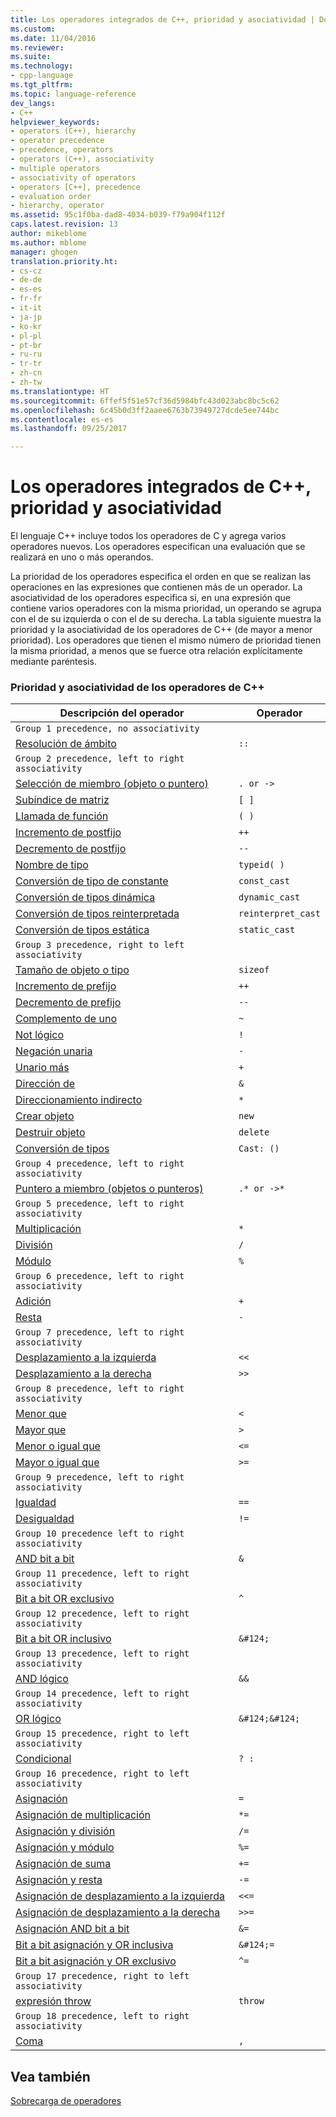 ```yaml
---
title: Los operadores integrados de C++, prioridad y asociatividad | Documentos de Microsoft
ms.custom: 
ms.date: 11/04/2016
ms.reviewer: 
ms.suite: 
ms.technology:
- cpp-language
ms.tgt_pltfrm: 
ms.topic: language-reference
dev_langs:
- C++
helpviewer_keywords:
- operators (C++), hierarchy
- operator precedence
- precedence, operators
- operators (C++), associativity
- multiple operators
- associativity of operators
- operators [C++], precedence
- evaluation order
- hierarchy, operator
ms.assetid: 95c1f0ba-dad8-4034-b039-f79a904f112f
caps.latest.revision: 13
author: mikeblome
ms.author: mblome
manager: ghogen
translation.priority.ht:
- cs-cz
- de-de
- es-es
- fr-fr
- it-it
- ja-jp
- ko-kr
- pl-pl
- pt-br
- ru-ru
- tr-tr
- zh-cn
- zh-tw
ms.translationtype: HT
ms.sourcegitcommit: 6ffef5f51e57cf36d5984bfc43d023abc8bc5c62
ms.openlocfilehash: 6c45b0d3ff2aaee6763b73949727dcde5ee744bc
ms.contentlocale: es-es
ms.lasthandoff: 09/25/2017

---
```

# <a name="c-built-in-operators-precedence-and-associativity"></a>Los operadores integrados de C++, prioridad y asociatividad
El lenguaje C++ incluye todos los operadores de C y agrega varios operadores nuevos. Los operadores especifican una evaluación que se realizará en uno o más operandos.  
  
 La prioridad de los operadores especifica el orden en que se realizan las operaciones en las expresiones que contienen más de un operador. La asociatividad de los operadores especifica si, en una expresión que contiene varios operadores con la misma prioridad, un operando se agrupa con el de su izquierda o con el de su derecha. La tabla siguiente muestra la prioridad y la asociatividad de los operadores de C++ (de mayor a menor prioridad). Los operadores que tienen el mismo número de prioridad tienen la misma prioridad, a menos que se fuerce otra relación explícitamente mediante paréntesis.  
  
### <a name="c-operator-precedence-and-associativity"></a>Prioridad y asociatividad de los operadores de C++  
  
|Descripción del operador|Operador|  
|--------------------------|--------------|  
|`Group 1 precedence, no associativity`|  
|[Resolución de ámbito](../cpp/scope-resolution-operator.md)|`::`|  
|`Group 2 precedence, left to right associativity`|  
|[Selección de miembro (objeto o puntero)](../cpp/member-access-operators-dot-and.md)|`. or ->`|  
|[Subíndice de matriz](../cpp/subscript-operator.md)|`[ ]`|  
|[Llamada de función](../cpp/function-call-operator-parens.md)|`( )`|  
|[Incremento de postfijo](../cpp/postfix-increment-and-decrement-operators-increment-and-decrement.md)|`++`|  
|[Decremento de postfijo](../cpp/postfix-increment-and-decrement-operators-increment-and-decrement.md)|`--`|  
|[Nombre de tipo](../cpp/typeid-operator.md)|`typeid( )`|  
|[Conversión de tipo de constante](../cpp/const-cast-operator.md)|`const_cast`|  
|[Conversión de tipos dinámica](../cpp/dynamic-cast-operator.md)|`dynamic_cast`|  
|[Conversión de tipos reinterpretada](../cpp/reinterpret-cast-operator.md)|`reinterpret_cast`|  
|[Conversión de tipos estática](../cpp/static-cast-operator.md)|`static_cast`|  
|`Group 3 precedence, right to left associativity`|  
|[Tamaño de objeto o tipo](../cpp/sizeof-operator.md)|`sizeof`|  
|[Incremento de prefijo](../cpp/prefix-increment-and-decrement-operators-increment-and-decrement.md)|`++`|  
|[Decremento de prefijo](../cpp/prefix-increment-and-decrement-operators-increment-and-decrement.md)|`--`|  
|[Complemento de uno](../cpp/one-s-complement-operator-tilde.md)|`~`|  
|[Not lógico](../cpp/logical-negation-operator-exclpt.md)|`!`|  
|[Negación unaria](../cpp/unary-plus-and-negation-operators-plus-and.md)|`-`|  
|[Unario más](../cpp/unary-plus-and-negation-operators-plus-and.md)|`+`|  
|[Dirección de](../cpp/lvalue-reference-declarator-amp.md)|`&`|  
|[Direccionamiento indirecto](../cpp/indirection-operator-star.md)|`*`|  
|[Crear objeto](../cpp/new-operator-cpp.md)|`new`|  
|[Destruir objeto](../cpp/delete-operator-cpp.md)|`delete`|  
|[Conversión de tipos](../cpp/cast-operator-parens.md)|`Cast: ()`|  
|`Group 4 precedence, left to right associativity`|  
|[Puntero a miembro (objetos o punteros)](../cpp/pointer-to-member-operators-dot-star-and-star.md)|`.* or ->*`|  
|`Group 5 precedence, left to right associativity`|  
|[Multiplicación](../cpp/multiplicative-operators-and-the-modulus-operator.md)|`*`|  
|[División](../cpp/multiplicative-operators-and-the-modulus-operator.md)|`/`|  
|[Módulo](../cpp/multiplicative-operators-and-the-modulus-operator.md)|`%`|  
|`Group 6 precedence, left to right associativity`|  
|[Adición](../cpp/additive-operators-plus-and.md)|`+`|  
|[Resta](../cpp/additive-operators-plus-and.md)|`-`|  
|`Group 7 precedence, left to right associativity`|  
|[Desplazamiento a la izquierda](../cpp/left-shift-and-right-shift-operators-input-and-output.md)|`<<`|  
|[Desplazamiento a la derecha](../cpp/left-shift-and-right-shift-operators-input-and-output.md)|`>>`|  
|`Group 8 precedence, left to right associativity`|  
|[Menor que](../cpp/relational-operators-equal-and-equal.md)|`<`|  
|[Mayor que](../cpp/relational-operators-equal-and-equal.md)|`>`|  
|[Menor o igual que](../cpp/relational-operators-equal-and-equal.md)|`<=`|  
|[Mayor o igual que](../cpp/relational-operators-equal-and-equal.md)|`>=`|  
|`Group 9 precedence, left to right associativity`|  
|[Igualdad](../cpp/equality-operators-equal-equal-and-exclpt-equal.md)|`==`|  
|[Desigualdad](../cpp/equality-operators-equal-equal-and-exclpt-equal.md)|`!=`|  
|`Group 10 precedence left to right associativity`|  
|[AND bit a bit](../cpp/bitwise-and-operator-amp.md)|`&`|  
|`Group 11 precedence, left to right associativity`|  
|[Bit a bit OR exclusivo](../cpp/bitwise-exclusive-or-operator-hat.md)|`^`|  
|`Group 12 precedence, left to right associativity`|  
|[Bit a bit OR inclusivo](../cpp/bitwise-inclusive-or-operator-pipe.md)|`&#124;`|  
|`Group 13 precedence, left to right associativity`|  
|[AND lógico](../cpp/logical-and-operator-amp-amp.md)|`&&`|  
|`Group 14 precedence, left to right associativity`|  
|[OR lógico](../cpp/logical-or-operator-pipe-pipe.md)|`&#124;&#124;`|  
|`Group 15 precedence, right to left associativity`|  
|[Condicional](../cpp/conditional-operator-q.md)|`? :`|  
|`Group 16 precedence, right to left associativity`|  
|[Asignación](../cpp/assignment-operators.md)|`=`|  
|[Asignación de multiplicación](../cpp/assignment-operators.md)|`*=`|  
|[Asignación y división](../cpp/assignment-operators.md)|`/=`|  
|[Asignación y módulo](../cpp/assignment-operators.md)|`%=`|  
|[Asignación de suma](../cpp/assignment-operators.md)|`+=`|  
|[Asignación y resta](../cpp/assignment-operators.md)|`-=`|  
|[Asignación de desplazamiento a la izquierda](../cpp/assignment-operators.md)|`<<=`|  
|[Asignación de desplazamiento a la derecha](../cpp/assignment-operators.md)|`>>=`|  
|[Asignación AND bit a bit](../cpp/assignment-operators.md)|`&=`|  
|[Bit a bit asignación y OR inclusiva](../cpp/assignment-operators.md)|`&#124;=`|  
|[Bit a bit asignación y OR exclusivo](../cpp/assignment-operators.md)|`^=`|  
|`Group 17 precedence, right to left associativity`|  
|[expresión throw](../cpp/try-throw-and-catch-statements-cpp.md)|`throw`|  
|`Group 18 precedence, left to right associativity`|  
|[Coma](../cpp/comma-operator.md)|`,`|  
  
## <a name="see-also"></a>Vea también  
[Sobrecarga de operadores](operator-overloading.md)



